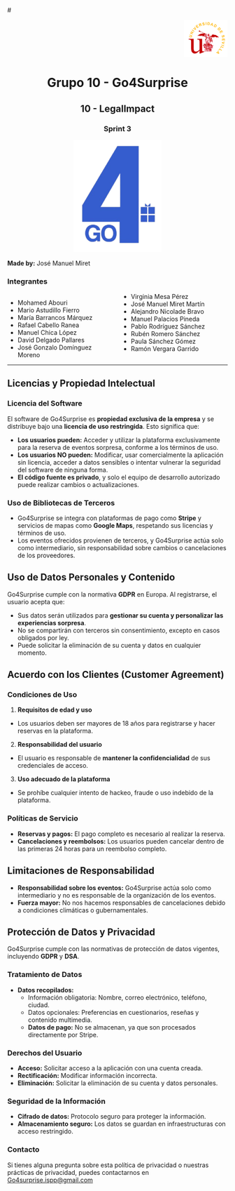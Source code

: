 #<div align="right">
    <img src="../logo_US.png" alt="Go4Surprise Logo" width="100">
</div>
<div align="center">

# Grupo 10 - Go4Surprise

## 10 - LegalImpact

### Sprint 3

<img src="../logo_Go4Surprise.png" alt="Go4Surprise Logo" width="200">

</div>

**Made by:** José Manuel Miret


### Integrantes
<div style="columns: 2; -webkit-columns: 2; -moz-columns: 2;">

- Mohamed Abouri  
- Mario Astudillo Fierro  
- María Barrancos Márquez  
- Rafael Cabello Ranea  
- Manuel Chica López  
- David Delgado Pallares  
- José Gonzalo Domínguez Moreno  
- Virginia Mesa Pérez  
- José Manuel Miret Martín  
- Alejandro Nicolade Bravo  
- Manuel Palacios Pineda  
- Pablo Rodríguez Sánchez  
- Rubén Romero Sánchez  
- Paula Sánchez Gómez  
- Ramón Vergara Garrido  

</div>

---

## Licencias y Propiedad Intelectual

### Licencia del Software

El software de Go4Surprise es **propiedad exclusiva de la empresa** y se distribuye bajo una **licencia de uso restringida**. Esto significa que:

- **Los usuarios pueden:** Acceder y utilizar la plataforma exclusivamente para la reserva de eventos sorpresa, conforme a los términos de uso.
- **Los usuarios NO pueden:** Modificar, usar comercialmente la aplicación sin licencia, acceder a datos sensibles o intentar vulnerar la seguridad del software de ninguna forma.
- **El código fuente es privado**, y solo el equipo de desarrollo autorizado puede realizar cambios o actualizaciones.

### Uso de Bibliotecas de Terceros

- Go4Surprise se integra con plataformas de pago como **Stripe** y servicios de mapas como **Google Maps**, respetando sus licencias y términos de uso.
- Los eventos ofrecidos provienen de terceros, y Go4Surprise actúa solo como intermediario, sin responsabilidad sobre cambios o cancelaciones de los proveedores.

## Uso de Datos Personales y Contenido

Go4Surprise cumple con la normativa **GDPR** en Europa. Al registrarse, el usuario acepta que:

- Sus datos serán utilizados para **gestionar su cuenta y personalizar las experiencias sorpresa**.
- No se compartirán con terceros sin consentimiento, excepto en casos obligados por ley.
- Puede solicitar la eliminación de su cuenta y datos en cualquier momento.

## Acuerdo con los Clientes (Customer Agreement)

### Condiciones de Uso

1. **Requisitos de edad y uso**
- Los usuarios deben ser mayores de 18 años para registrarse y hacer reservas en la plataforma.

2. **Responsabilidad del usuario**
- El usuario es responsable de **mantener la confidencialidad** de sus credenciales de acceso.

3. **Uso adecuado de la plataforma**
- Se prohíbe cualquier intento de hackeo, fraude o uso indebido de la plataforma.

### Políticas de Servicio

- **Reservas y pagos:** El pago completo es necesario al realizar la reserva.
- **Cancelaciones y reembolsos:** Los usuarios pueden cancelar dentro de las primeras 24 horas para un reembolso completo.

## Limitaciones de Responsabilidad

- **Responsabilidad sobre los eventos:** Go4Surprise actúa solo como intermediario y no es responsable de la organización de los eventos.
- **Fuerza mayor:** No nos hacemos responsables de cancelaciones debido a condiciones climáticas o gubernamentales.

## Protección de Datos y Privacidad

Go4Surprise cumple con las normativas de protección de datos vigentes, incluyendo **GDPR** y **DSA**.

### Tratamiento de Datos

- **Datos recopilados:**
    - Información obligatoria: Nombre, correo electrónico, teléfono, ciudad.
    - Datos opcionales: Preferencias en cuestionarios, reseñas y contenido multimedia.
    - **Datos de pago:** No se almacenan, ya que son procesados directamente por Stripe.

### Derechos del Usuario

- **Acceso:** Solicitar acceso a la aplicación con una cuenta creada.
- **Rectificación:** Modificar información incorrecta.
- **Eliminación:** Solicitar la eliminación de su cuenta y datos personales.

### Seguridad de la Información

- **Cifrado de datos:** Protocolo seguro para proteger la información.
- **Almacenamiento seguro:** Los datos se guardan en infraestructuras con acceso restringido.

### Contacto

Si tienes alguna pregunta sobre esta política de privacidad o nuestras prácticas de privacidad, puedes contactarnos en [Go4surprise.ispp@gmail.com](mailto:Go4surprise.ispp@gmail.com)
